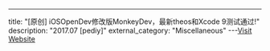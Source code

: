 ---
title: "[原创] iOSOpenDev修改版MonkeyDev，最新theos和Xcode 9测试通过!"
description: "2017.07 [pediy]"
external_category: "Miscellaneous"
---[Visit Website](https://bbs.pediy.com/thread-219003.htm)

